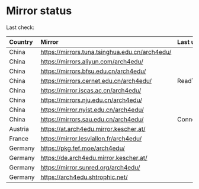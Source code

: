 <script src="./time.js"></script>
# Mirror status
Last check: <script type="text/javascript">localize(1750785875.8445368);</script>

|Country|Mirror|Last update|
|:------|:-----|:----------|
|China|https://mirrors.tuna.tsinghua.edu.cn/arch4edu/|<script type="text/javascript">localize(1750747692);</script>|
|China|https://mirrors.aliyun.com/arch4edu/|<script type="text/javascript">localize(1750747692);</script>|
|China|https://mirrors.bfsu.edu.cn/arch4edu/|<script type="text/javascript">localize(1750747692);</script>|
|China|https://mirrors.cernet.edu.cn/arch4edu/|ReadTimeout|
|China|https://mirror.iscas.ac.cn/arch4edu/|<script type="text/javascript">localize(1750574662);</script>|
|China|https://mirrors.nju.edu.cn/arch4edu/|<script type="text/javascript">localize(1750661438);</script>|
|China|https://mirror.nyist.edu.cn/arch4edu/|<script type="text/javascript">localize(1750747692);</script>|
|China|https://mirrors.sau.edu.cn/arch4edu/|ConnectionError|
|Austria|https://at.arch4edu.mirror.kescher.at/|<script type="text/javascript">localize(1750747692);</script>|
|France|https://mirror.lesviallon.fr/arch4edu/|<script type="text/javascript">localize(1750747692);</script>|
|Germany|https://pkg.fef.moe/arch4edu/|<script type="text/javascript">localize(1750747692);</script>|
|Germany|https://de.arch4edu.mirror.kescher.at/|<script type="text/javascript">localize(1750747692);</script>|
|Germany|https://mirror.sunred.org/arch4edu/|<script type="text/javascript">localize(1750747692);</script>|
|Germany|https://arch4edu.shtrophic.net/|<script type="text/javascript">localize(1750747692);</script>|

<script src="./tablefilter/tablefilter.js"></script>
<script src="./table.js"></script>